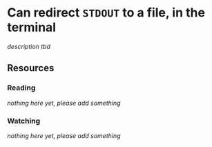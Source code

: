 # Can redirect `STDOUT` to a file, in the terminal
_description tbd_
## Resources
### Reading
_nothing here yet, please add something_
### Watching
_nothing here yet, please add something_
